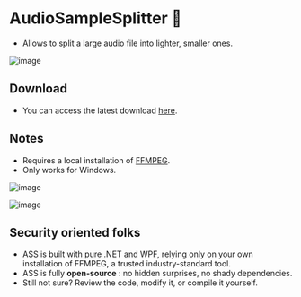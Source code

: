 # AudioSampleSplitter 🍑
* Allows to split a large audio file into lighter, smaller ones.

![image](https://github.com/user-attachments/assets/19c85d4a-a462-438f-bf15-2d75d1d17ed0)

## Download
* You can access the latest download [here](https://github.com/AldeRoberge/AudioSampleSplitter/releases).

## Notes
* Requires a local installation of [FFMPEG](https://www.ffmpeg.org/).
* Only works for Windows.

![image](https://github.com/user-attachments/assets/7a0c64fd-424c-44f6-b2d2-367aee953664)

![image](https://github.com/user-attachments/assets/55ad2193-3f16-484d-8400-24b52c68679e)

## Security oriented folks
* ASS is built with pure .NET and WPF, relying only on your own installation of FFMPEG, a trusted industry-standard tool. 
* ASS is fully **open-source** : no hidden surprises, no shady dependencies. 
* Still not sure? Review the code, modify it, or compile it yourself.
